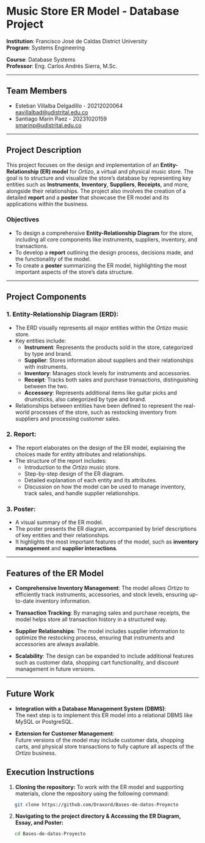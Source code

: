 # Music Store ER Model - Database Project

**Institution**: Francisco José de Caldas District University  
**Program**: Systems Engineering

**Course**: Database Systems  
**Professor**: Eng. Carlos Andrés Sierra, M.Sc.

---

## Team Members

- Esteban Villalba Delgadillo - 20212020064 <br> eavillalbad@udistrital.edu.co
- Santiago Marin Paez - 20231020159 <br> smarinp@udistrital.edu.co

---

## Project Description

This project focuses on the design and implementation of an **Entity-Relationship (ER) model** for *Ortizo*, a virtual and physical music store. The goal is to structure and visualize the store’s database by representing key entities such as **Instruments**, **Inventory**, **Suppliers**, **Receipts**, and more, alongside their relationships. The project also involves the creation of a detailed **report** and a **poster** that showcase the ER model and its applications within the business.

### Objectives

- To design a comprehensive **Entity-Relationship Diagram** for the store, including all core components like instruments, suppliers, inventory, and transactions.
- To develop a **report** outlining the design process, decisions made, and the functionality of the model.
- To create a **poster** summarizing the ER model, highlighting the most important aspects of the store’s data structure.

---

## Project Components

### 1. **Entity-Relationship Diagram (ERD)**:
   - The ERD visually represents all major entities within the *Ortizo* music store.
   - Key entities include:
     - **Instrument**: Represents the products sold in the store, categorized by type and brand.
     - **Supplier**: Stores information about suppliers and their relationships with instruments.
     - **Inventory**: Manages stock levels for instruments and accessories.
     - **Receipt**: Tracks both sales and purchase transactions, distinguishing between the two.
     - **Accessory**: Represents additional items like guitar picks and drumsticks, also categorized by type and brand.
   - Relationships between entities have been defined to represent the real-world processes of the store, such as restocking inventory from suppliers and processing customer sales.

### 2. **Report**:
   - The report elaborates on the design of the ER model, explaining the choices made for entity attributes and relationships.
   - The structure of the report includes:
     - Introduction to the *Ortizo* music store.
     - Step-by-step design of the ER diagram.
     - Detailed explanation of each entity and its attributes.
     - Discussion on how the model can be used to manage inventory, track sales, and handle supplier relationships.

### 3. **Poster**:
   - A visual summary of the ER model.
   - The poster presents the ER diagram, accompanied by brief descriptions of key entities and their relationships.
   - It highlights the most important features of the model, such as **inventory management** and **supplier interactions**.

---

## Features of the ER Model

- **Comprehensive Inventory Management**: 
   The model allows *Ortizo* to efficiently track instruments, accessories, and stock levels, ensuring up-to-date inventory information.
   
- **Transaction Tracking**: 
   By managing sales and purchase receipts, the model helps store all transaction history in a structured way.

- **Supplier Relationships**: 
   The model includes supplier information to optimize the restocking process, ensuring that instruments and accessories are always available.

- **Scalability**: 
   The design can be expanded to include additional features such as customer data, shopping cart functionality, and discount management in future versions.

---

## Future Work

- **Integration with a Database Management System (DBMS)**:  
   The next step is to implement this ER model into a relational DBMS like MySQL or PostgreSQL.
   
- **Extension for Customer Management**:  
   Future versions of the model may include customer data, shopping carts, and physical store transactions to fully capture all aspects of the *Ortizo* business.


## Execution Instructions

1. **Cloning the repository:**
   To work with the ER model and supporting materials, clone the repository using the following command:
```bash
   git clone https://github.com/Draxord/Bases-de-datos-Proyecto
```

2. **Navigating to the project directory & Accessing the ER Diagram, Essay, and Poster:**
```bash
   cd Bases-de-datos-Proyecto
```
